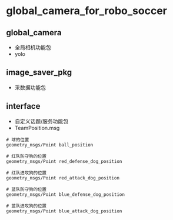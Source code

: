 # global_camera_for_robo_soccer

## global_camera

- 全局相机功能包
- yolo

## image_saver_pkg

- 采数据功能包

## interface

- 自定义话题/服务功能包
- TeamPosition.msg
```
# 球的位置
geometry_msgs/Point ball_position

# 红队防守狗的位置
geometry_msgs/Point red_defense_dog_position

# 红队进攻狗的位置
geometry_msgs/Point red_attack_dog_position

# 蓝队防守狗的位置
geometry_msgs/Point blue_defense_dog_position

# 蓝队进攻狗的位置
geometry_msgs/Point blue_attack_dog_position
```